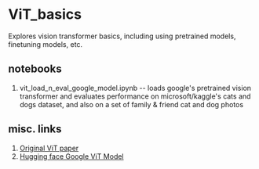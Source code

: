 # ViT_basics
Explores vision transformer basics, including using pretrained models, finetuning models, etc.

## notebooks
1. vit_load_n_eval_google_model.ipynb -- loads google's pretrained vision transformer and evaluates performance on microsoft/kaggle's cats and dogs dataset, and also on a set of family & friend cat and dog photos


## misc. links
1. [Original ViT paper](https://arxiv.org/pdf/2010.11929.pdf)
2. [Hugging face Google ViT Model](https://huggingface.co/google/vit-base-patch16-224)

